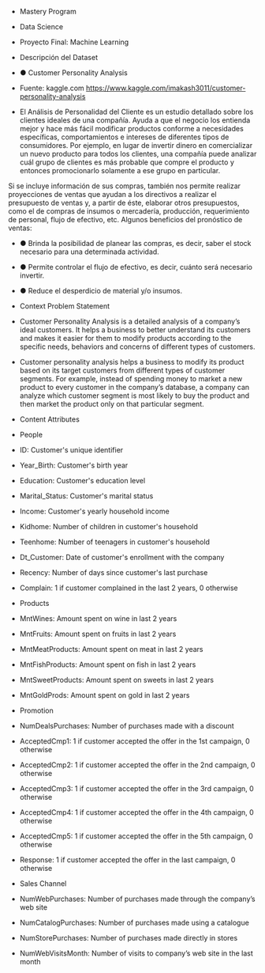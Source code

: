 - Mastery Program 
- Data Science
- Proyecto Final: Machine Learning

- Descripción del Dataset
- ● Customer Personality Analysis 
- Fuente: kaggle.com
https://www.kaggle.com/imakash3011/customer-personality-analysis

- El Análisis de Personalidad del Cliente es un estudio detallado sobre los clientes ideales de 
una compañía. Ayuda a que el negocio los entienda mejor y hace más fácil modificar productos 
conforme  a  necesidades  específicas,  comportamientos  e  intereses  de  diferentes  tipos  de 
consumidores.
Por  ejemplo,  en  lugar  de  invertir  dinero  en  comercializar  un  nuevo  producto  para  todos  los 
clientes, una compañía puede analizar cuál grupo de clientes es más probable que compre el 
producto y entonces promocionarlo solamente a ese grupo en particular.

Si  se  incluye  información  de  sus  compras,  también  nos permite realizar proyecciones de 
ventas que  ayudan  a  los  directivos  a  realizar  el  presupuesto  de  ventas  y,  a  partir  de  éste, 
elaborar  otros  presupuestos,  como  el  de  compras  de  insumos  o  mercadería,  producción, 
requerimiento de personal, flujo de efectivo, etc.
Algunos beneficios del pronóstico de ventas:
- ● Brinda la posibilidad de planear las compras, es decir, saber el stock necesario para una 
determinada actividad.
- ● Permite controlar el flujo de efectivo, es decir, cuánto será necesario invertir.
- ● Reduce el desperdicio de material y/o insumos.

- Context Problem Statement

- Customer Personality Analysis is a detailed analysis of a company’s ideal customers. It helps a business to better understand its customers and makes it easier for them to modify products according to the specific needs, behaviors and concerns of different types of customers.

- Customer personality analysis helps a business to modify its product based on its target customers from different types of customer segments. For example, instead of spending money to market a new product to every customer in the company’s database, a company can analyze which customer segment is most likely to buy the product and then market the product only on that particular segment.

- Content Attributes

- People

- ID: Customer's unique identifier
- Year_Birth: Customer's birth year
- Education: Customer's education level
- Marital_Status: Customer's marital status
- Income: Customer's yearly household income
- Kidhome: Number of children in customer's household
- Teenhome: Number of teenagers in customer's household
- Dt_Customer: Date of customer's enrollment with the company
- Recency: Number of days since customer's last purchase
- Complain: 1 if customer complained in the last 2 years, 0 otherwise

- Products

- MntWines: Amount spent on wine in last 2 years
- MntFruits: Amount spent on fruits in last 2 years
- MntMeatProducts: Amount spent on meat in last 2 years
- MntFishProducts: Amount spent on fish in last 2 years
- MntSweetProducts: Amount spent on sweets in last 2 years
- MntGoldProds: Amount spent on gold in last 2 years

- Promotion

- NumDealsPurchases: Number of purchases made with a discount
- AcceptedCmp1: 1 if customer accepted the offer in the 1st campaign, 0 otherwise
- AcceptedCmp2: 1 if customer accepted the offer in the 2nd campaign, 0 otherwise
- AcceptedCmp3: 1 if customer accepted the offer in the 3rd campaign, 0 otherwise
- AcceptedCmp4: 1 if customer accepted the offer in the 4th campaign, 0 otherwise
- AcceptedCmp5: 1 if customer accepted the offer in the 5th campaign, 0 otherwise
- Response: 1 if customer accepted the offer in the last campaign, 0 otherwise

- Sales Channel

- NumWebPurchases: Number of purchases made through the company’s web site
- NumCatalogPurchases: Number of purchases made using a catalogue
- NumStorePurchases: Number of purchases made directly in stores
- NumWebVisitsMonth: Number of visits to company’s web site in the last month
